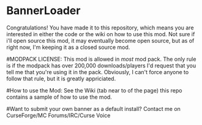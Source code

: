 # BannerLoader
Congratulations! You have made it to this repository, which means you are interested in either the code or the wiki on how to use this mod. Not sure if i'll open source this mod, it may eventually become open source, but as of right now, I'm keeping it as a closed source mod.

#MODPACK LICENSE:
This mod is allowed in *most* mod pack. The only rule is if the modpack has over 200,000 downloads/players I'd request that you tell me that you're using it in the pack. Obviously, I can't force anyone to follow that rule, but it is greatly appriciated.

#How to use the Mod:
See the Wiki (tab near to of the page)
this repo contains a sample of how to use the mod.


#Want to submit your own banner as a default install? 
Contact me on CurseForge/MC Forums/IRC/Curse Voice
